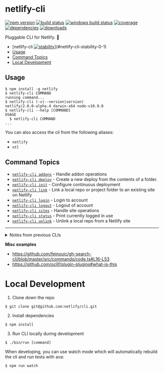 # netlify-cli
[![npm version][2]][3] [![build status][4]][5] [![windows build status][6]][7]
[![coverage][12]][13] [![dependencies][14]][15] [![downloads][8]][9]

Pluggable CLI for Netlify. 🎉

<!-- toc -->
* [netlify-cli [![stability][0]][1]](#netlify-cli-stability-0-1)
* [Usage](#usage)
* [Command Topics](#command-topics)
* [Local Development](#local-development)
<!-- tocstop -->

## Usage
<!-- usage -->
```sh-session
$ npm install -g netlify
$ netlify-cli COMMAND
running command...
$ netlify-cli (-v|--version|version)
netlify/2.0.0-alpha.4 darwin-x64 node-v10.9.0
$ netlify-cli --help [COMMAND]
USAGE
  $ netlify-cli COMMAND
...
```
<!-- usagestop -->

You can also access the cli from the following aliases:

- `netlify`
- `ntl`

<!-- commands -->
## Command Topics

* [`netlify-cli addons`](docs/addons.md) - Handle addon operations
* [`netlify-cli deploy`](docs/deploy.md) - Create a new deploy from the contents of a folder.
* [`netlify-cli init`](docs/init.md) - Configure continuous deployment
* [`netlify-cli link`](docs/link.md) - Link a local repo or project folder to an existing site on Netlify
* [`netlify-cli login`](docs/login.md) - Login to account
* [`netlify-cli logout`](docs/logout.md) - Logout of account
* [`netlify-cli sites`](docs/sites.md) - Handle site operations
* [`netlify-cli status`](docs/status.md) - Print currently logged in use
* [`netlify-cli unlink`](docs/unlink.md) - Unlink a local repo from a Netlify site

<!-- commandsstop -->

---
<details>
  <summary>Notes from previous CLIs</summary>

This CLI supercedes our [old Go CLI](https://github.com/netlify/netlifyctl) and [old Node CLI](https://github.com/netlify/netlify-cli).

**Go CLI commands**

via https://github.com/netlify/netlifyctl

```
Available Commands:
  assets    # List assets attached to a site
  ├── add   # Add an asset to a site
  └── info  # Show information for an asset or a group of them
  deploy    # Deploy your site
  form      # List forms
  └── submissions # list form submissions
  help      # Help about any command
  init      # Configure continuous deployment
  login     # Log user in
  site      # Handle site operations
  ├── create   # create site
  └── update   # Update site settings
  version
```

**Node CLI Commands**

via https://github.com/netlify/netlify-cli

```
createSite = require("../lib/commands/create_site"),
deleteSite = require("../lib/commands/delete_site"),
deploy     = require("../lib/commands/deploy"),
publish    = require("../lib/commands/publish"),
init       = require("../lib/commands/init"),
list       = require("../lib/commands/list_sites"),
updateSite = require("../lib/commands/update_site"),
openSite   = require("../lib/commands/open"),
env        = require("../lib/commands/env"),
```

</details>


**Misc examples**

- https://github.com/feinoujc/gh-search-cli/blob/master/src/commands/code.ts#L16-L53
- https://github.com/oclif/plugin-plugins#what-is-this

# Local Development

1. Clone down the repo

```command
$ git clone git@github.com:netlify/cli.git
```

2. Install dependencies

```command
$ npm install
```

3. Run CLI locally during development

```command
$ ./bin/run [command]
```

When developing, you can use watch mode which will automatically rebuild the cli and run tests with ava:

```command
$ npm run watch
```


[0]: https://img.shields.io/badge/stability-stable-green.svg
[1]: https://nodejs.org/api/documentation.html#documentation_stability_index
[2]: https://img.shields.io/npm/v/netlify-cli.svg
[3]: https://npmjs.org/package/netlify-cli
[4]: https://img.shields.io/travis/netlify/netlify-cli/master.svg
[5]: https://travis-ci.org/netlify/netlify-cli
[6]: https://ci.appveyor.com/api/projects/status/0vh59qjo64j7j8st?svg=true 
[7]: https://ci.appveyor.com/project/bcomnes/netlify-cli
[8]: https://img.shields.io/npm/dm/netlify-cli.svg
[9]: https://npmjs.org/package/netlify-cli
[12]: https://img.shields.io/coveralls/netlify/netlify-cli/master.svg
[13]: https://coveralls.io/github/netlify/netlify-cli
[14]: https://david-dm.org/netlify/netlify-cli/status.svg
[15]: https://david-dm.org/netlify/netlify-cli
